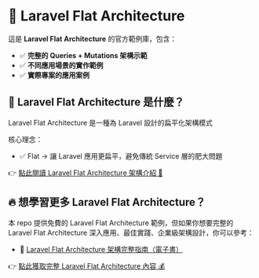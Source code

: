 # 🚀 Laravel Flat Architecture

這是 **Laravel Flat Architecture** 的官方範例庫，包含：
- ✅ **完整的 Queries + Mutations 架構示範**
- ✅ **不同應用場景的實作範例**
- ✅ **實際專案的應用案例**

## 📖 Laravel Flat Architecture 是什麼？

Laravel Flat Architecture 是一種為 Laravel 設計的扁平化架構模式

核心理念：
- ✅ Flat → 讓 Laravel 應用更扁平，避免傳統 Service 層的肥大問題

👉 [點此閱讀 Laravel Flat Architecture 架構介紹 🚀](https://codelove.tw/@howtomakeaturn/post/xd0Ykx)

## 🔥 想學習更多 Laravel Flat Architecture？

本 repo 提供免費的 Laravel Flat Architecture 範例，但如果你想要完整的 Laravel Flat Architecture 深入應用、最佳實踐、企業級架構設計，你可以參考：

- 📘 [Laravel Flat Architecture 架構完整指南（電子書）](https://codelove.tw/@howtomakeaturn/post/qBgOdx)
<!-- - 🧑‍💻 Laravel Flat Architecture 企業內訓 & 架構顧問（專案導入） -->

👉 [點此獲取完整 Laravel Flat Architecture 內容 💰](https://codelove.tw/@howtomakeaturn/post/qBgOdx)

